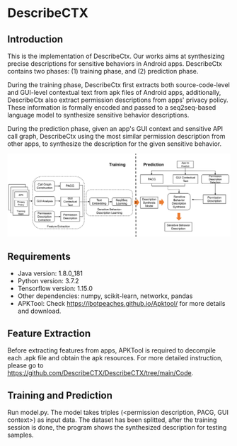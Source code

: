 # DescribeCTX

## Introduction
This is the implementation of DescribeCtx. Our works aims at synthesizing precise descriptions for sensitive behaviors in Android apps. DescribeCtx contains two phases: (1) training phase, and (2) prediction phase.

During the training phase, DescribeCtx first extracts both source-code-level and GUI-level contextual text from apk files of Android apps, additionally, DescribeCtx also extract permission descriptions from apps' privacy policy. These information is formally encoded and passed to a seq2seq-based language model to synthesize sensitive behavior descriptions.

During the prediction phase, given an app's GUI context and sensitive API call graph, DescribeCtx using the most similar permission description from other apps, to synthesize the description for the given sensitive behavior.

![image](https://github.com/DescribeCTX/DescribeCTX/blob/main/overview.jpg)

## Requirements
* Java version: 1.8.0_181
* Python version: 3.7.2
* Tensorflow version: 1.15.0
* Other dependencies: numpy, scikit-learn, networkx, pandas
* APKTool: Check https://ibotpeaches.github.io/Apktool/ for more details and download.

## Feature Extraction
Before extracting features from apps, APKTool is required to decompile each .apk file and obtain the apk resources. For more detailed instruction, please go to https://github.com/DescribeCTX/DescribeCTX/tree/main/Code.
## Training and Prediction
Run model.py. The model takes triples (<permission description, PACG, GUI context>) as input data. The dataset has been splitted, after the training session is done, the program shows the synthesized description for testing samples.
